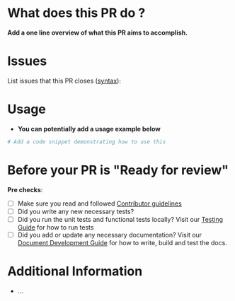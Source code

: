 # What does this PR do ?

**Add a one line overview of what this PR aims to accomplish.**

# Issues
List issues that this PR closes ([syntax](https://docs.github.com/en/issues/tracking-your-work-with-issues/using-issues/linking-a-pull-request-to-an-issue#linking-a-pull-request-to-an-issue-using-a-keyword)):


# Usage
* **You can potentially add a usage example below**

```python
# Add a code snippet demonstrating how to use this 
```

# Before your PR is "Ready for review"
**Pre checks**:
- [ ] Make sure you read and followed [Contributor guidelines](/NVIDIA/reinforcer/blob/main/CONTRIBUTING.md)
- [ ] Did you write any new necessary tests?
- [ ] Did you run the unit tests and functional tests locally? Visit our [Testing Guide](/NVIDIA/reinforcer/blob/main/docs/testing.md) for how to run tests
- [ ] Did you add or update any necessary documentation? Visit our [Document Development Guide](/NVIDIA/reinforcer/blob/main/docs/documentation.md) for how to write, build and test the docs.

# Additional Information
* ...

